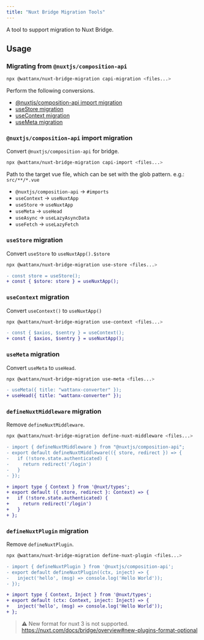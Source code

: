 ```yaml
---
title: "Nuxt Bridge Migration Tools"
---
```


A tool to support migration to Nuxt Bridge.

## Usage

### Migrating from `@nuxtjs/composition-api`

```bash
npx @wattanx/nuxt-bridge-migration capi-migration <files...>
```

Perform the following conversions.

- [@nuxtjs/composition-api import migration](/cli/nuxt-bridge-migration-tools#nuxtjscomposition-api-import-migration)
- [useStore migration](/cli/nuxt-bridge-migration-tools#usestore-migration)
- [useContext migration](/cli/nuxt-bridge-migration-tools#usecontext-migration)
- [useMeta migration](/cli/nuxt-bridge-migration-tools#usemeta-migration)

### `@nuxtjs/composition-api` import migration

Convert `@nuxtjs/composition-api` for bridge.

```bash
npx @wattanx/nuxt-bridge-migration capi-import <files...>
```

Path to the target vue file, which can be set with the glob pattern. e.g.: `src/**/*.vue`

- `@nuxtjs/composition-api` -> `#imports`
- `useContext` -> `useNuxtApp`
- `useStore` -> `useNuxtApp`
- `useMeta` -> `useHead`
- `useAsync` -> `useLazyAsyncData`
- `useFetch` -> `useLazyFetch`

### `useStore` migration

Convert `useStore` to `useNuxtApp().$store`

```bash
npx @wattanx/nuxt-bridge-migration use-store <files...>
```

```diff
- const store = useStore();
+ const { $store: store } = useNuxtApp();
```

### `useContext` migration

Convert `useContext()` to `useNuxtApp()`

```bash
npx @wattanx/nuxt-bridge-migration use-context <files...>
```

```diff
- const { $axios, $sentry } = useContext();
+ const { $axios, $sentry } = useNuxtApp();
```

### `useMeta` migration

Convert `useMeta` to `useHead`.

```bash
npx @wattanx/nuxt-bridge-migration use-meta <files...>
```

```diff
- useMeta({ title: "wattanx-converter" });
+ useHead({ title: "wattanx-converter" });
```

### `defineNuxtMiddleware` migration

Remove `defineNuxtMiddleware`.

```bash
npx @wattanx/nuxt-bridge-migration define-nuxt-middleware <files...>
```

```diff
- import { defineNuxtMiddleware } from "@nuxtjs/composition-api";
- export default defineNuxtMiddleware(({ store, redirect }) => {
-   if (!store.state.authenticated) {
-     return redirect('/login')
-   }
- });

+ import type { Context } from '@nuxt/types';
+ export default ({ store, redirect }: Context) => {
+   if (!store.state.authenticated) {
+     return redirect('/login')
+   }
+ };
```

### `defineNuxtPlugin` migration

Remove `defineNuxtPlugin`.

```bash
npx @wattanx/nuxt-bridge-migration define-nuxt-plugin <files...>
```

```diff
- import { defineNuxtPlugin } from '@nuxtjs/composition-api';
- export default defineNuxtPlugin((ctx, inject) => {
-   inject('hello', (msg) => console.log('Hello World'));
- });

+ import type { Context, Inject } from '@nuxt/types';
+ export default (ctx: Context, inject: Inject) => {
+   inject('hello', (msg) => console.log('Hello World'));
+ };
```

> ⚠️ New format for nuxt 3 is not supported.
> https://nuxt.com/docs/bridge/overview#new-plugins-format-optional
